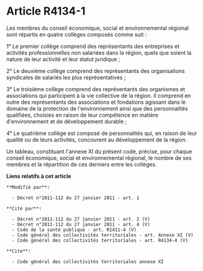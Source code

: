 # Article R4134-1

Les membres du conseil économique, social et environnemental régional sont répartis en quatre collèges composés comme suit : 

1° Le premier collège comprend des représentants des entreprises et activités professionnelles non salariées dans la région,
quels que soient la nature de leur activité et leur statut juridique ; 

2° Le deuxième collège comprend des représentants des organisations syndicales de salariés les plus représentatives ; 

3° Le troisième collège comprend des représentants des organismes et associations qui participent à la vie collective de la
région. Il comprend en outre des représentants des associations et fondations agissant dans le domaine de la protection de
l'environnement ainsi que des personnalités qualifiées, choisies en raison de leur compétence en matière d'environnement et
de développement durable ;

4° Le quatrième collège est composé de personnalités qui, en raison de leur qualité ou de leurs activités, concourent au
développement de la région. 

Un tableau, constituant l'annexe XI du présent code, précise, pour chaque conseil économique, social et environnemental
régional, le nombre de ses membres et la répartition de ces derniers entre les collèges.

**Liens relatifs à cet article**

	**Modifié par**:

	  - Décret n°2011-112 du 27 janvier 2011 - art. 1

	**Cité par**:

	  - Décret n°2011-112 du 27 janvier 2011 - art. 2 (V)
	  - Décret n°2011-112 du 27 janvier 2011 - art. 4 (V)
	  - Code de la santé publique - art. R1411-4 (V)
	  - Code général des collectivités territoriales - art. Annexe XI (V)
	  - Code général des collectivités territoriales - art. R4134-4 (V)

	**Cite**:

	  - Code général des collectivités territoriales annexe XI
